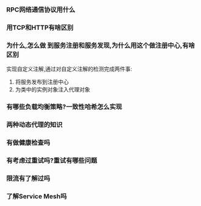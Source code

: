 

### RPC网络通信协议用什么

### 用TCP和HTTP有啥区别

### 为什么,怎么做  到服务注册和服务发现,为什么用这个做注册中心,有啥区别

实现自定义注解,通过对自定义注解的检测完成两件事:
1. 将服务发布到注册中心
2. 为类中的实例对象注入代理对象
### 有哪些负载均衡策略?一致性哈希怎么实现

### 两种动态代理的知识

### 有做健康检查吗

### 有考虑过重试吗?重试有哪些问题

### 限流有了解过吗

### 了解Service Mesh吗
